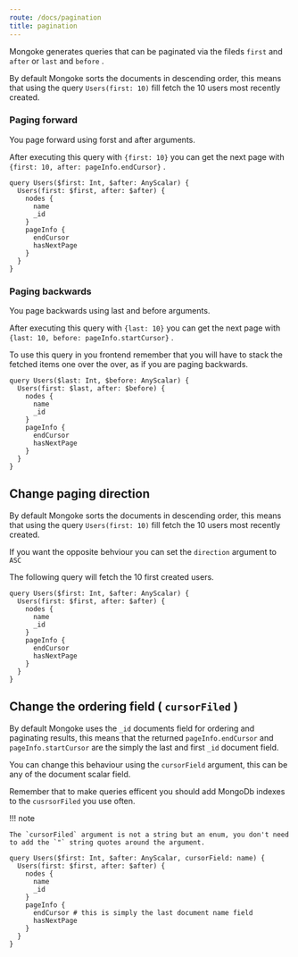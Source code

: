 ```yaml
---
route: /docs/pagination
title: pagination
---
```


Mongoke generates queries that can be paginated via the fileds `first` and `after` or `last` and `before` .

By default Mongoke sorts the documents in descending order, this means that using the query `Users(first: 10)` fill fetch the 10 users most recently created.

### Paging forward

You page forward using forst and after arguments.

After executing this query with `{first: 10}` you can get the next page with `{first: 10, after: pageInfo.endCursor}` .

``` 
query Users($first: Int, $after: AnyScalar) {
  Users(first: $first, after: $after) {
    nodes {
      name
      _id
    }
    pageInfo {
      endCursor
      hasNextPage
    }
  }
}
```

### Paging backwards

You page backwards using last and before arguments.

After executing this query with `{last: 10}` you can get the next page with `{last: 10, before: pageInfo.startCursor}` .

To use this query in you frontend remember that you will have to stack the fetched items one over the over, as if you are paging backwards.

``` 
query Users($last: Int, $before: AnyScalar) {
  Users(first: $last, after: $before) {
    nodes {
      name
      _id
    }
    pageInfo {
      endCursor
      hasNextPage
    }
  }
}
```

## Change paging direction

By default Mongoke sorts the documents in descending order, this means that using the query `Users(first: 10)` fill fetch the 10 users most recently created.

If you want the opposite behviour you can set the `direction` argument to `ASC` 

The following query will fetch the 10 first created users.

``` 
query Users($first: Int, $after: AnyScalar) {
  Users(first: $first, after: $after) {
    nodes {
      name
      _id
    }
    pageInfo {
      endCursor
      hasNextPage
    }
  }
}
```

## Change the ordering field ( `cursorFiled` )

By default Mongoke uses the `_id` documents field for ordering and paginating results, this means that the returned `pageInfo.endCursor` and `pageInfo.startCursor` are the simply the last and first `_id` document field.

You can change this behaviour using the `cursorField` argument, this can be any of the document scalar field.

Remember that to make queries efficent you should add MongoDb indexes to the `cusrsorFiled` you use often.

!!! note

    The `cursorFiled` argument is not a string but an enum, you don't need to add the `"` string quotes around the argument.

``` 
query Users($first: Int, $after: AnyScalar, cursorField: name) {
  Users(first: $first, after: $after) {
    nodes {
      name
      _id
    }
    pageInfo {
      endCursor # this is simply the last document name field
      hasNextPage
    }
  }
}
```

